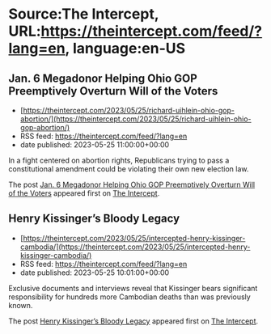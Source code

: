 # Source:The Intercept, URL:https://theintercept.com/feed/?lang=en, language:en-US

## Jan. 6 Megadonor Helping Ohio GOP Preemptively Overturn Will of the Voters
 - [https://theintercept.com/2023/05/25/richard-uihlein-ohio-gop-abortion/](https://theintercept.com/2023/05/25/richard-uihlein-ohio-gop-abortion/)
 - RSS feed: https://theintercept.com/feed/?lang=en
 - date published: 2023-05-25 11:00:00+00:00

<p>In a fight centered on abortion rights, Republicans trying to pass a constitutional amendment could be violating their own new election law.</p>
<p>The post <a href="https://theintercept.com/2023/05/25/richard-uihlein-ohio-gop-abortion/" rel="nofollow">Jan. 6 Megadonor Helping Ohio GOP Preemptively Overturn Will of the Voters</a> appeared first on <a href="https://theintercept.com" rel="nofollow">The Intercept</a>.</p>

## Henry Kissinger’s Bloody Legacy
 - [https://theintercept.com/2023/05/25/intercepted-henry-kissinger-cambodia/](https://theintercept.com/2023/05/25/intercepted-henry-kissinger-cambodia/)
 - RSS feed: https://theintercept.com/feed/?lang=en
 - date published: 2023-05-25 10:01:00+00:00

<p>Exclusive documents and interviews reveal that Kissinger bears significant responsibility for hundreds more Cambodian deaths than was previously known.</p>
<p>The post <a href="https://theintercept.com/2023/05/25/intercepted-henry-kissinger-cambodia/" rel="nofollow">Henry Kissinger’s Bloody Legacy</a> appeared first on <a href="https://theintercept.com" rel="nofollow">The Intercept</a>.</p>

